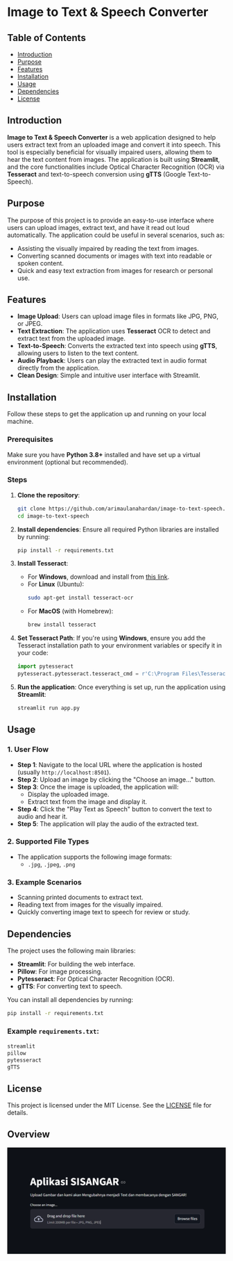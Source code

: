 # Image to Text & Speech Converter

## Table of Contents
- [Introduction](#introduction)
- [Purpose](#purpose)
- [Features](#features)
- [Installation](#installation)
- [Usage](#usage)
- [Dependencies](#dependencies)
- [License](#license)

## Introduction
**Image to Text & Speech Converter** is a web application designed to help users extract text from an uploaded image and convert it into speech. This tool is especially beneficial for visually impaired users, allowing them to hear the text content from images. The application is built using **Streamlit**, and the core functionalities include Optical Character Recognition (OCR) via **Tesseract** and text-to-speech conversion using **gTTS** (Google Text-to-Speech).

## Purpose
The purpose of this project is to provide an easy-to-use interface where users can upload images, extract text, and have it read out loud automatically. The application could be useful in several scenarios, such as:
- Assisting the visually impaired by reading the text from images.
- Converting scanned documents or images with text into readable or spoken content.
- Quick and easy text extraction from images for research or personal use.

## Features
- **Image Upload**: Users can upload image files in formats like JPG, PNG, or JPEG.
- **Text Extraction**: The application uses **Tesseract** OCR to detect and extract text from the uploaded image.
- **Text-to-Speech**: Converts the extracted text into speech using **gTTS**, allowing users to listen to the text content.
- **Audio Playback**: Users can play the extracted text in audio format directly from the application.
- **Clean Design**: Simple and intuitive user interface with Streamlit.

## Installation
Follow these steps to get the application up and running on your local machine.

### Prerequisites
Make sure you have **Python 3.8+** installed and have set up a virtual environment (optional but recommended).

### Steps
1. **Clone the repository**:
   ```bash
   git clone https://github.com/arimaulanahardan/image-to-text-speech.git 
   cd image-to-text-speech
   ```

2. **Install dependencies**:
   Ensure all required Python libraries are installed by running:
   ```bash
   pip install -r requirements.txt
   ```

3. **Install Tesseract**:
   - For **Windows**, download and install from [this link](https://github.com/UB-Mannheim/tesseract/wiki).
   - For **Linux** (Ubuntu):
     ```bash
     sudo apt-get install tesseract-ocr
     ```
   - For **MacOS** (with Homebrew):
     ```bash
     brew install tesseract
     ```

4. **Set Tesseract Path**:
   If you're using **Windows**, ensure you add the Tesseract installation path to your environment variables or specify it in your code:
   ```python
   import pytesseract
   pytesseract.pytesseract.tesseract_cmd = r'C:\Program Files\Tesseract-OCR\tesseract.exe'
   ```

5. **Run the application**:
   Once everything is set up, run the application using **Streamlit**:
   ```bash
   streamlit run app.py
   ```

## Usage

### 1. User Flow
- **Step 1**: Navigate to the local URL where the application is hosted (usually `http://localhost:8501`).
- **Step 2**: Upload an image by clicking the "Choose an image..." button.
- **Step 3**: Once the image is uploaded, the application will:
  - Display the uploaded image.
  - Extract text from the image and display it.
- **Step 4**: Click the "Play Text as Speech" button to convert the text to audio and hear it.
- **Step 5**: The application will play the audio of the extracted text.

### 2. Supported File Types
- The application supports the following image formats:
  - `.jpg`, `.jpeg`, `.png`

### 3. Example Scenarios
- Scanning printed documents to extract text.
- Reading text from images for the visually impaired.
- Quickly converting image text to speech for review or study.


## Dependencies
The project uses the following main libraries:
- **Streamlit**: For building the web interface.
- **Pillow**: For image processing.
- **Pytesseract**: For Optical Character Recognition (OCR).
- **gTTS**: For converting text to speech.

You can install all dependencies by running:
```bash
pip install -r requirements.txt
```

### Example `requirements.txt`:
```
streamlit
pillow
pytesseract
gTTS
```

## License
This project is licensed under the MIT License. See the [LICENSE](LICENSE) file for details.

## Overview
![SISANGAR](./images/test1.png)
